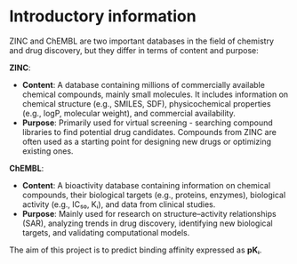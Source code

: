 # Introductory information
ZINC and ChEMBL are two important databases in the field of chemistry and drug discovery, but they differ in terms of content and purpose:  
  
**ZINC**:
- **Content**: A database containing millions of commercially available chemical compounds, mainly small molecules. It includes information on chemical structure (e.g., SMILES, SDF), physicochemical properties (e.g., logP, molecular weight), and commercial availability.
- **Purpose**: Primarily used for virtual screening - searching compound libraries to find potential drug candidates. Compounds from ZINC are often used as a starting point for designing new drugs or optimizing existing ones.

**ChEMBL**:
- **Content**: A bioactivity database containing information on chemical compounds, their biological targets (e.g., proteins, enzymes), biological activity (e.g., IC₅₀, Kᵢ), and data from clinical studies.
- **Purpose**: Mainly used for research on structure–activity relationships (SAR), analyzing trends in drug discovery, identifying new biological targets, and validating computational models.

The aim of this project is to predict binding affinity expressed as **pKᵢ**.
